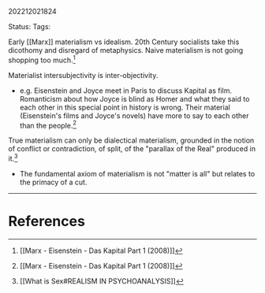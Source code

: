 202212021824

Status: 
Tags: 

Early [[Marx]] materialism vs idealism. 20th Century socialists take this dicothomy and disregard of metaphysics. Naive materialism is not going shopping too much.[^1]

Materialist intersubjectivity is inter-objectivity.
- e.g. Eisenstein and Joyce meet in Paris to discuss Kapital as film. Romanticism about how Joyce is blind as Homer and what they said to each other in this special point in history is wrong. Their material (Eisenstein's films and Joyce's novels) have more to say to each other than the people.[^1]

True materialism can only be dialectical materialism, grounded in the notion of conflict or contradiction, of split, of the "parallax of the Real" produced in it.[^2]
* The fundamental axiom of materialism is not "matter is all" but relates to the primacy of a cut.
---
# References

[^1]: [[Marx - Eisenstein - Das Kapital Part 1 (2008)]]
[^2]: [[What is Sex#REALISM IN PSYCHOANALYSIS]]